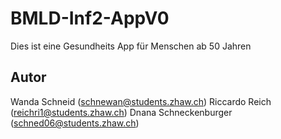 # BMLD-Inf2-AppV0

Dies ist eine Gesundheits App für Menschen ab 50 Jahren

## Autor

Wanda Schneid (schnewan@students.zhaw.ch)
Riccardo Reich (reichri1@students.zhaw.ch)
Dnana Schneckenburger (schned06@students.zhaw.ch)
